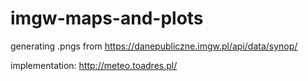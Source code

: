 # imgw-maps-and-plots

generating .pngs from https://danepubliczne.imgw.pl/api/data/synop/


implementation: http://meteo.toadres.pl/
